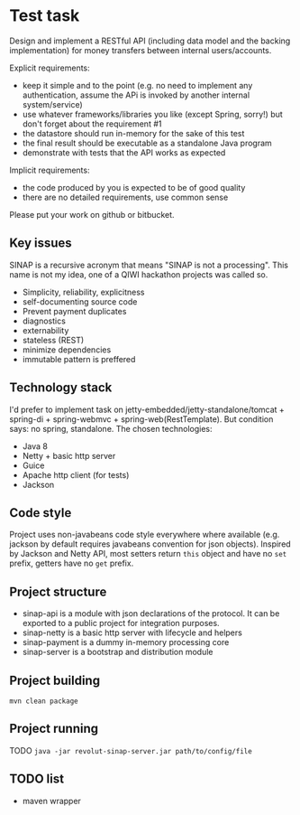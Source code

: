 Test task
=================

Design and implement a RESTful API (including data model and the backing implementation) for money transfers between
internal users/accounts.

Explicit requirements:
* keep it simple and to the point (e.g. no need to implement any authentication, assume the APi is invoked by another
internal system/service)
* use whatever frameworks/libraries you like (except Spring, sorry!) but don't forget about the requirement #1
* the datastore should run in-memory for the sake of this test
* the final result should be executable as a standalone Java program
* demonstrate with tests that the API works as expected

Implicit requirements:
* the code produced by you is expected to be of good quality
* there are no detailed requirements, use common sense

Please put your work on github or bitbucket.

Key issues
------------
SINAP is a recursive acronym that means "SINAP is not a processing".
This name is not my idea, one of a QIWI hackathon projects was called so.

* Simplicity, reliability, explicitness
* self-documenting source code
* Prevent payment duplicates
* diagnostics
* externability
* stateless (REST)
* minimize dependencies
* immutable pattern is preffered

Technology stack
------------
I'd prefer to implement task on jetty-embedded/jetty-standalone/tomcat + spring-di + spring-webmvc +
spring-web(RestTemplate).
But condition says: no spring, standalone.
The chosen technologies:
* Java 8
* Netty + basic http server
* Guice
* Apache http client (for tests)
* Jackson

Code style
------------
Project uses non-javabeans code style everywhere where available (e.g. jackson by default requires javabeans
convention for json objects). Inspired by Jackson and Netty API, most setters return ```this``` object and have
no ```set``` prefix, getters have no ```get``` prefix.

Project structure
------------
* sinap-api is a module with json declarations of the protocol. It can be exported to a public project for
integration purposes.
* sinap-netty is a basic http server with lifecycle and helpers
* sinap-payment is a dummy in-memory processing core
* sinap-server is a bootstrap and distribution module

Project building
------------
```mvn clean package```

Project running
------------
TODO
```java -jar revolut-sinap-server.jar path/to/config/file```

TODO list
------------
* maven wrapper
